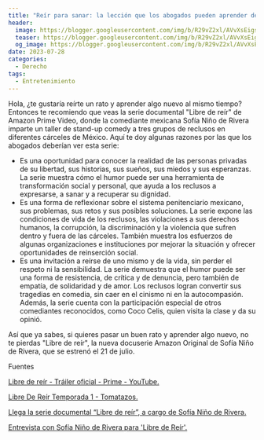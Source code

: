 ```yaml
---
title: "Reír para sanar: la lección que los abogados pueden aprender de los reclusos en “Libre de reír”"
header:
  image: https://blogger.googleusercontent.com/img/b/R29vZ2xl/AVvXsEigsDlKSCLqjKOTce6pKhJIC_Nv320351a_dUUX2Rr_Vu5FnGFvWnv8uzQu2jlgFYB1AZ1wRmKEDepg9pKWWJQNA28TPKnCRHOk5lbeovY1E6lQm9rzmzjJ7inu6e7fwrehZn9Phm5ag9fatN1ngUQJuQX1oBv9wAXmpC6cEl-ICYokHGtPKhKlw3xVcw/s1920/libre%20de%20reir%202.jpg
  teaser: https://blogger.googleusercontent.com/img/b/R29vZ2xl/AVvXsEigsDlKSCLqjKOTce6pKhJIC_Nv320351a_dUUX2Rr_Vu5FnGFvWnv8uzQu2jlgFYB1AZ1wRmKEDepg9pKWWJQNA28TPKnCRHOk5lbeovY1E6lQm9rzmzjJ7inu6e7fwrehZn9Phm5ag9fatN1ngUQJuQX1oBv9wAXmpC6cEl-ICYokHGtPKhKlw3xVcw/s1920/libre%20de%20reir%202.jpg
  og_image: https://blogger.googleusercontent.com/img/b/R29vZ2xl/AVvXsEigsDlKSCLqjKOTce6pKhJIC_Nv320351a_dUUX2Rr_Vu5FnGFvWnv8uzQu2jlgFYB1AZ1wRmKEDepg9pKWWJQNA28TPKnCRHOk5lbeovY1E6lQm9rzmzjJ7inu6e7fwrehZn9Phm5ag9fatN1ngUQJuQX1oBv9wAXmpC6cEl-ICYokHGtPKhKlw3xVcw/s1920/libre%20de%20reir%202.jpg
date: 2023-07-28
categories:
  - Derecho
tags:
  - Entretenimiento
---
```


Hola, ¿te gustaría reírte un rato y aprender algo nuevo al mismo tiempo? Entonces te recomiendo que veas la serie documental "Libre de reír" de Amazon Prime Video, donde la comediante mexicana Sofía Niño de Rivera imparte un taller de stand-up comedy a tres grupos de reclusos en diferentes cárceles de México. Aquí te doy algunas razones por las que los abogados deberían ver esta serie:

- Es una oportunidad para conocer la realidad de las personas privadas de su libertad, sus historias, sus sueños, sus miedos y sus esperanzas. La serie muestra cómo el humor puede ser una herramienta de transformación social y personal, que ayuda a los reclusos a expresarse, a sanar y a recuperar su dignidad.
- Es una forma de reflexionar sobre el sistema penitenciario mexicano, sus problemas, sus retos y sus posibles soluciones. La serie expone las condiciones de vida de los reclusos, las violaciones a sus derechos humanos, la corrupción, la discriminación y la violencia que sufren dentro y fuera de las cárceles. También muestra los esfuerzos de algunas organizaciones e instituciones por mejorar la situación y ofrecer oportunidades de reinserción social.
- Es una invitación a reírse de uno mismo y de la vida, sin perder el respeto ni la sensibilidad. La serie demuestra que el humor puede ser una forma de resistencia, de crítica y de denuncia, pero también de empatía, de solidaridad y de amor. Los reclusos logran convertir sus tragedias en comedia, sin caer en el cinismo ni en la autocompasión. Además, la serie cuenta con la participación especial de otros comediantes reconocidos, como Coco Celis, quien visita la clase y da su opinió.

Así que ya sabes, si quieres pasar un buen rato y aprender algo nuevo, no te pierdas "Libre de reír", la nueva docuserie Amazon Original de Sofía Niño de Rivera, que se estrenó el 21 de julio.

Fuentes

[Libre de reír - Tráiler oficial - Prime - YouTube.](https://www.youtube.com/watch?v=kcr60JajbqU)

[Libre De Reír Temporada 1 - Tomatazos. ](https://www.tomatazos.com/series/850326/Libre-De-Reir/temporada/1)

[Llega la serie documental “Libre de reír”, a cargo de Sofía Niño de Rivera. ](https://intoleranciadiario.com/articles/espectaculos/2023/07/13/1013470-llega-la-serie-documental-libre-de-reir-a-cargo-de-sofia-nino-de-rivera.html)

[Entrevista con Sofía Niño de Rivera para 'Libre de Reír'. ](https://www.revistacentral.com.mx/que-ver/sofia-nino-rivera-libre-de-reir-entrevista)

